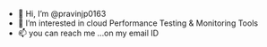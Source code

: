 - 👋 Hi, I’m @pravinjp0163
- 👀 I’m interested in cloud Performance Testing & Monitoring Tools 
- 📫 you can reach me ...on my email ID 




